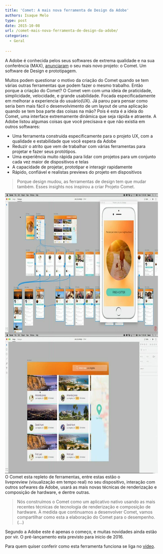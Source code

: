 ```yaml
---
title: 'Comet: A mais nova ferramenta de Design da Adobe'
authors: Isaque Melo
type: post
date: 2015-10-08
url: /comet-mais-nova-ferramenta-de-design-da-adobe/
categories:
  - Geral

---
```

A Adobe é conhecida pelos seus softwares de extrema qualidade e na sua conferência (MAX), [anunciaram][1] o seu mais novo projeto: o Comet. Um software de Design e prototipagem.

Muitos podem questionar o motivo da criação do Comet quando se tem várias outras ferramentas que podem fazer o mesmo trabalho. Então porque a criação do Comet? O Comet vem com uma ideia de praticidade, simplicidade, velocidade, e grande usabilidade. Focada especificadamente em melhorar a experiencia do usuário(UX). Já parou para pensar como seria bem mais fácil o desenvolvimento de um layout de uma aplicação quando se tem boa parte das coisas na mão? Pois é esta é a ideia do Comet, uma interface extremamente dinâmica que seja rápida e atraente. A Adobe listou algumas coisas que você precisava e que não existia em outros softwares:

  * Uma ferramenta construída especificamente para o projeto UX, com a qualidade e estabilidade que você espera da Adobe
  * <span class="goog-text-highlight">Reduzir o atrito que vem de trabalhar com várias ferramentas para projetar e fazer seus protótipos.</span>
  * Uma experiência muito rápida para lidar com projetos para um conjunto cada vez maior de dispositivos e telas
  * A capacidade de projetar, prototipar e interagir rapidamente
  * Rápido, confiável ​​e realistas previews do projeto em dispositivos

> Porque design mudou, as ferramentas de design tem que mudar também. Esses insights nos inspirou a criar Projeto Comet.

<img class="alignnone  wp-image-51627" src="https://raw.githubusercontent.com/diegoeis/tableless-static-images/master/2015/10/Comet_Preview_2.jpg" alt="Comet_Preview_2" width="817" height="459" /><img class="alignnone  wp-image-51626" src="https://raw.githubusercontent.com/diegoeis/tableless-static-images/master/2015/10/Comet_Preview_1.jpg" alt="Comet_Preview_1" width="820" height="461" />O Comet esta repleto de ferramentas, entre estas estão o livepreview (visualização em tempo real) no seu dispositivo, interação com outros sofwares da Adobe, usará as mais novas técnicas de renderização e composição de hardware, e dentre outras.

> Nós construímos o Comet como um aplicativo nativo usando as mais recentes técnicas de tecnologia de renderização e composição de hardware. <span class="goog-text-highlight">À medida que continuamos a desenvolver Comet, vamos compartilhar como esta a elaboração do Comet para o desempenho. (&#8230;)</span>

Segundo a Adobe este é apenas o começo, e muitas novidades ainda estão por vir. O pré-lançamento esta previsto para inicio de 2016.

Para quem quiser conferir como esta ferramenta funciona se liga no <a href="https://www.youtube.com/watch?v=PD5cCBhkgTg" target="_blank">vídeo</a>.

&nbsp;

 [1]: https://blogs.adobe.com/creativecloud/introducing-project-comet-a-new-tool-for-designing-and-prototyping-user-experiences/